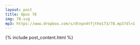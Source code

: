 ```yaml
---
layout: post
title: Opus 78
img: 78.svg
mp3: https://www.dropbox.com/s/dtnpn4tfjthe173/78.mp3?dl=1
---
```


{% include post_content.html %}
